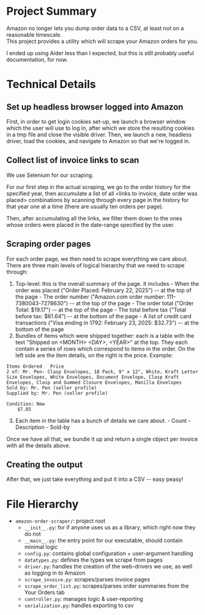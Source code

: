 # Project Summary

Amazon no longer lets you dump order data to a CSV, at least not on a reasonable timescale.  
This project provides a utility which will scrape your Amazon orders for you.

I ended up using Aider less than I expected, but this is still probably useful documentation,
for now.

# Technical Details

## Set up headless browser logged into Amazon

First, in order to get login cookies set-up, we launch a browser window which the user will
use to log in, after which we store the resulting cookies in a tmp file and close the visible
driver. Then, we launch a new, headless driver, load the cookies, and navigate to Amazon
so that we're logged in.

## Collect list of invoice links to scan

We use Selenium for our scraping.

For our first step in the actual scraping, we go to the order history for the specified year,
then accumulate a list of all \<links to invoice, date order was placed\> combinations
by scanning through every page in the history for that year one at a time (there are usually
ten orders per page).

Then, after accumulating all the links, we filter them down to the ones
whose orders were placed in the date-range specified by the user.

## Scraping order pages

For each order page, we then need to scrape everything we care about. There are three main levels
of logical hierarchy that we need to scrape through:
  1. Top-level: this is the overall summary of the page. It includes
    - When the order was placed ("Order Placed: February 22, 2025") -- at the top of the page
    - The order number ("Amazon.com order number: 111-7380043-7278630") -- at the top of the page
    - The order total ("Order Total: $19.17") -- at the top of the page
    - The total before tax ("Total before tax:     $61.64") -- at the bottom of the page
    - A list of credit card transactions ("Visa ending in 1792: February 23, 2025:  $32.73") -- at the bottom of the page
  2. Bundles of items which were shipped together: each is a table with the text "Shipped on \<MONTH\> \<DAY\>, \<YEAR\>" at the top.
     They each contain a series of rows which correspond to items in the order. On the left side are the item details, on the right is the price.
     Example:
```
Items Ordered   Price
2 of: Mr. Pen- Clasp Envelopes, 18 Pack, 9" x 12", White, Kraft Letter Size Envelopes, White Envelopes, Document Envelope, Clasp Kraft Envelopes, Clasp and Gummed Closure Envelopes, Manilla Envelopes
Sold by: Mr. Pen (seller profile)
Supplied by: Mr. Pen (seller profile)

Condition: New
    $7.85
```
  3. Each item in the table has a bunch of details we care about.
    - Count
    - Description
    - Sold-by

Once we have all that, we bundle it up and return a single object per invoice with all the details above.

## Creating the output

After that, we just take everything and put it into a CSV -- easy peasy!

# File Hierarchy

- `amazon-order-scraper/`: project root
  - `__init__.py`: for if anyone uses us as a library, which right now they do not
  - `__main__.py`: the entry point for our executable, should contain minimal logic
  - `config.py`: contains global configuration + user-argument handling
  - `datatypes.py`: defines the types we scrape from pages
  - `driver.py`: handles the creation of the web-drivers we use, as well as logging in to Amazon
  - `scrape_invoice.py`: scrapes/parses invoice pages
  - `scrape_order_list.py`: scrapes/parses order summaries from the Your Orders tab
  - `controller.py`: manages logic & user-reporting
  - `serialization.py`: handles exporting to csv
